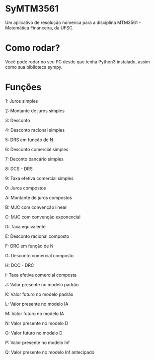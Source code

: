 # SyMTM3561
Um aplicativo de resolução númerica para a disciplina MTM3561 - Matemática Financeira, da UFSC.
# Como rodar?
Você pode rodar no seu PC desde que tenha Python3 instalado, assim como sua biblioteca sympy.
# Funções
1: Juros simples

2: Montante de juros simples

3: Desconto

4: Desconto racional simples

5: DRS em função de N

6: Desconto comercial simples

7: Deconto bancário simples

8: DCS - DRS

9: Taxa efetiva comercial simples

0: Juros compostos

A: Montante de juros compostos

B: MJC com convenção linear

C: MJC com convenção exponencial

D: Taxa equivalente

E: Desconto racional composto

F: DRC em função de N

G: Desconto comercial composto

H: DCC - DRC

I: Taxa efetiva comercial composta

J: Valor presente no modelo padrão

K: Valor futuro no modelo padrão

L: Valor presente no modelo IA

M: Valor futuro no modelo IA

N: Valor presente no modelo D

O: Valor futuro no modelo D

P: Valor presente no modelo Inf

Q: Valor presente no modelo Inf antecipado
